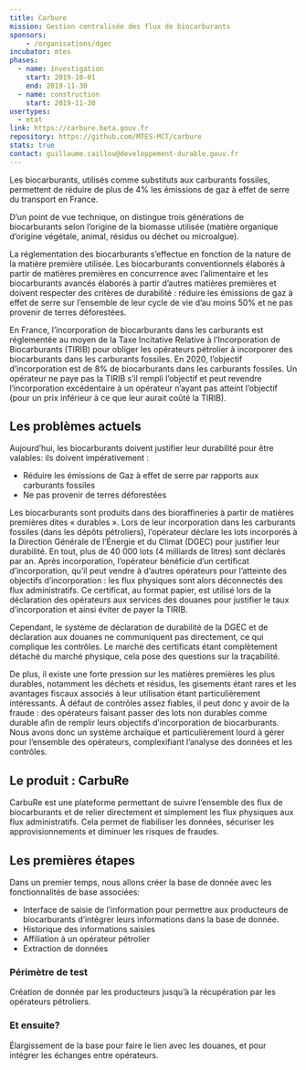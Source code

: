 ```yaml
---
title: Carbure
mission: Gestion centralisée des flux de biocarburants
sponsors:
    - /organisations/dgec
incubator: mtes
phases:
  - name: investigation
    start: 2019-10-01
    end: 2019-11-30
  - name: construction
    start: 2019-11-30
usertypes:
  - etat
link: https://carbure.beta.gouv.fr
repository: https://github.com/MTES-MCT/carbure
stats: true
contact: guillaume.caillou@developpement-durable.gouv.fr
---
```


Les biocarburants, utilisés comme substituts aux carburants fossiles, permettent de réduire de plus de 4% les émissions de gaz à effet de serre du transport en France. 

D’un point de vue technique, on distingue trois générations de biocarburants selon l’origine de la biomasse utilisée (matière organique d’origine végétale, animal, résidus ou déchet ou microalgue). 
    
La réglementation des biocarburants s’effectue en fonction de la nature de la matière première utilisée. Les biocarburants conventionnels élaborés à partir de matières premières en concurrence avec l’alimentaire et les biocarburants avancés élaborés à partir d’autres matières premières et doivent respecter des critères de durabilité : réduire les émissions de gaz à effet de serre sur l’ensemble de leur cycle de vie d’au moins 50% et ne pas provenir de terres déforestées.

En France, l’incorporation de biocarburants dans les carburants est réglementée au moyen de la Taxe Incitative Relative à l’Incorporation de Biocarburants (TIRIB) pour obliger les opérateurs pétrolier à incorporer des biocarburants dans les carburants fossiles. En 2020, l’objectif d’incorporation est de 8% de biocarburants dans les carburants fossiles. Un opérateur ne paye pas la TIRIB s’il rempli l’objectif et peut revendre l’incorporation excédentaire à un opérateur n’ayant pas atteint l’objectif (pour un prix inférieur à ce que leur aurait coûté la TIRIB). 


## Les problèmes actuels
Aujourd’hui, les biocarburants doivent justifier leur durabilité pour être valables: ils doivent impérativement :
* Réduire les émissions de Gaz à effet de serre par rapports aux carburants fossiles
* Ne pas provenir de terres déforestées

Les biocarburants sont produits dans des bioraffineries à partir de matières premières dites « durables ». Lors de leur incorporation dans les carburants fossiles (dans les dépôts pétroliers), l’opérateur déclare les lots incorporés à la Direction Générale de l’Énergie et du Climat (DGEC) pour justifier leur durabilité. En tout, plus de 40 000 lots (4 milliards de litres) sont déclarés par an. Après incorporation, l’opérateur bénéficie d’un certificat d’incorporation, qu’il peut vendre à d’autres opérateurs pour l’atteinte des objectifs d’incorporation : les flux physiques sont alors déconnectés des flux administratifs. Ce certificat, au format papier, est utilisé lors de la déclaration des opérateurs aux services des douanes pour justifier le taux d’incorporation et ainsi éviter de payer la TIRIB.

Cependant, le système de déclaration de durabilité de la DGEC et de déclaration aux douanes ne communiquent pas directement, ce qui complique les contrôles. Le marché des certificats étant complètement détaché du marché physique, cela pose des questions sur la traçabilité.
    
De plus, il existe une forte pression sur les matières premières les plus durables, notamment les déchets et résidus, les gisements étant rares et les avantages fiscaux associés à leur utilisation étant particulièrement intéressants. À défaut de contrôles assez fiables, il peut donc y avoir de la fraude : des opérateurs faisant passer des lots non durables comme durable afin de remplir leurs objectifs d’incorporation de biocarburants.
Nous avons donc un système archaïque et particulièrement lourd à gérer pour l’ensemble des opérateurs, complexifiant l’analyse des données et les contrôles.


## Le produit : CarbuRe

CarbuRe est une plateforme permettant de suivre l’ensemble des flux de biocarburants et de relier directement et simplement les flux physiques aux flux administratifs. Cela permet de fiabiliser les données, sécuriser les approvisionnements et diminuer les risques de fraudes.


## Les premières étapes

Dans un premier temps, nous allons créer la base de donnée avec les fonctionnalités de base associées:
* Interface de saisie de l’information pour permettre aux producteurs de biocarburants d’intégrer leurs informations dans la base de donnée.
* Historique des informations saisies
* Affiliation à un opérateur pétrolier
* Extraction de données


### Périmètre de test

Création de donnée par les producteurs jusqu’à la récupération par les opérateurs pétroliers.

### Et ensuite?

Élargissement de la base pour faire le lien avec les douanes, et pour intégrer les échanges entre opérateurs.

